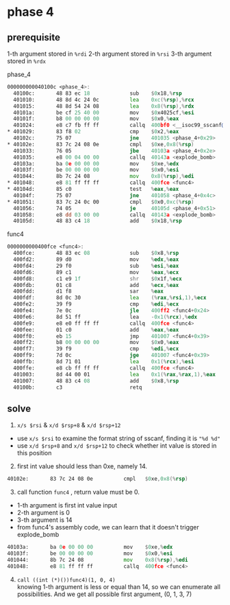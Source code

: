 # phase 4

## prerequisite

1-th argument stored in `%rdi`
2-th argument stored in `%rsi`
3-th argument stored in `%rdx`

phase_4

```asm
000000000040100c <phase_4>:
  40100c:       48 83 ec 18             sub    $0x18,%rsp
  401010:       48 8d 4c 24 0c          lea    0xc(%rsp),%rcx
  401015:       48 8d 54 24 08          lea    0x8(%rsp),%rdx
  40101a:       be cf 25 40 00          mov    $0x4025cf,%esi
  40101f:       b8 00 00 00 00          mov    $0x0,%eax
  401024:       e8 c7 fb ff ff          callq  400bf0 <__isoc99_sscanf@plt>
* 401029:       83 f8 02                cmp    $0x2,%eax
  40102c:       75 07                   jne    401035 <phase_4+0x29>
* 40102e:       83 7c 24 08 0e          cmpl   $0xe,0x8(%rsp)
  401033:       76 05                   jbe    40103a <phase_4+0x2e>
  401035:       e8 00 04 00 00          callq  40143a <explode_bomb>
  40103a:       ba 0e 00 00 00          mov    $0xe,%edx
  40103f:       be 00 00 00 00          mov    $0x0,%esi
  401044:       8b 7c 24 08             mov    0x8(%rsp),%edi
* 401048:       e8 81 ff ff ff          callq  400fce <func4>
* 40104d:       85 c0                   test   %eax,%eax
  40104f:       75 07                   jne    401058 <phase_4+0x4c>
* 401051:       83 7c 24 0c 00          cmpl   $0x0,0xc(%rsp)
  401056:       74 05                   je     40105d <phase_4+0x51>
  401058:       e8 dd 03 00 00          callq  40143a <explode_bomb>
  40105d:       48 83 c4 18             add    $0x18,%rsp
```

func4

```asm  
0000000000400fce <func4>:
  400fce:       48 83 ec 08             sub    $0x8,%rsp
  400fd2:       89 d0                   mov    %edx,%eax
  400fd4:       29 f0                   sub    %esi,%eax
  400fd6:       89 c1                   mov    %eax,%ecx
  400fd8:       c1 e9 1f                shr    $0x1f,%ecx
  400fdb:       01 c8                   add    %ecx,%eax
  400fdd:       d1 f8                   sar    %eax
  400fdf:       8d 0c 30                lea    (%rax,%rsi,1),%ecx
  400fe2:       39 f9                   cmp    %edi,%ecx
  400fe4:       7e 0c                   jle    400ff2 <func4+0x24>
  400fe6:       8d 51 ff                lea    -0x1(%rcx),%edx
  400fe9:       e8 e0 ff ff ff          callq  400fce <func4>
  400fee:       01 c0                   add    %eax,%eax
  400ff0:       eb 15                   jmp    401007 <func4+0x39>
  400ff2:       b8 00 00 00 00          mov    $0x0,%eax
  400ff7:       39 f9                   cmp    %edi,%ecx
  400ff9:       7d 0c                   jge    401007 <func4+0x39>
  400ffb:       8d 71 01                lea    0x1(%rcx),%esi
  400ffe:       e8 cb ff ff ff          callq  400fce <func4>
  401003:       8d 44 00 01             lea    0x1(%rax,%rax,1),%eax
  401007:       48 83 c4 08             add    $0x8,%rsp
  40100b:       c3                      retq
```

## solve

1. `x/s $rsi` & `x/d $rsp+8` & `x/d $rsp+12` 
  - use `x/s $rsi` to examine the format string of sscanf, finding it is `"%d %d"`
  - use `x/d $rsp+8` and `x/d $rsp+12` to check whether int value is stored in this position
2. first int value should less than 0xe, namely 14.
  ```asm  
  40102e:       83 7c 24 08 0e          cmpl   $0xe,0x8(%rsp)
  ```
3. call function `func4` , return value must be 0.
  - 1-th argument is first int value input
  - 2-th argument is 0
  - 3-th argument is 14
  - from func4's assembly code, we can learn that it doesn't trigger explode_bomb
  ```asm
  40103a:       ba 0e 00 00 00          mov    $0xe,%edx
  40103f:       be 00 00 00 00          mov    $0x0,%esi
  401044:       8b 7c 24 08             mov    0x8(%rsp),%edi
  401048:       e8 81 ff ff ff          callq  400fce <func4>
  ```
4. `call ((int (*)())func4)(1, 0, 4)`  
  knowing 1-th argument is less or equal than 14, so we can enumerate all possibilities. 
  And we get all possible first argument, (0, 1, 3, 7)
